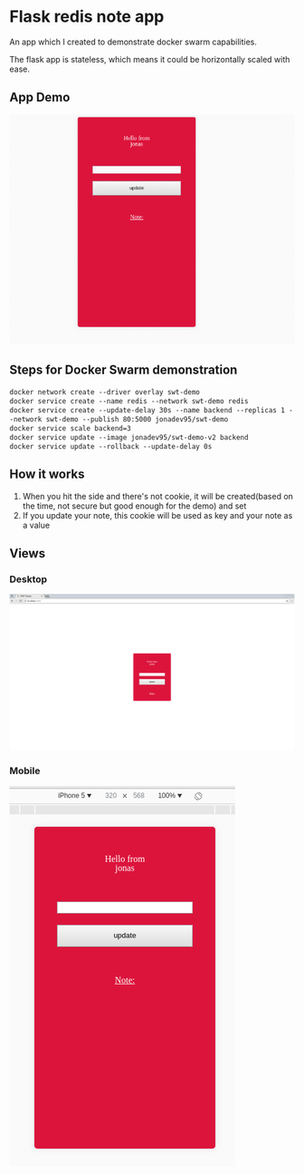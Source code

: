 # Flask redis note app

An app which I created to demonstrate docker swarm capabilities.

The flask app is stateless, which means it could be horizontally scaled with ease.

## App Demo

![](./demo.gif)


## Steps for Docker Swarm demonstration

```
docker network create --driver overlay swt-demo
docker service create --name redis --network swt-demo redis
docker service create --update-delay 30s --name backend --replicas 1 --network swt-demo --publish 80:5000 jonadev95/swt-demo
docker service scale backend=3
docker service update --image jonadev95/swt-demo-v2 backend
docker service update --rollback --update-delay 0s
```



## How it works

1. When you hit the side and there's not cookie, it will be created(based on the time, not secure but good enough for the demo) and set
2. If you update your note, this cookie will be used as key and your note as a value

## Views

### Desktop
![](./desktop-view.png)

### Mobile
![](./mobile-view.png)


